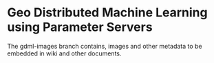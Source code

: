 # Geo Distributed Machine Learning using Parameter Servers
The gdml-images branch contains, images and other metadata to be embedded in wiki and other documents.
